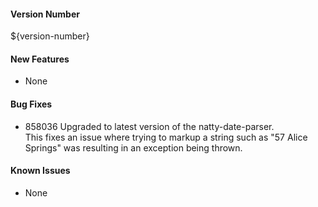 #### Version Number
${version-number}

#### New Features
- None

#### Bug Fixes
- 858036 Upgraded to latest version of the natty-date-parser.  
  This fixes an issue where trying to markup a string such as "57 Alice Springs" was resulting in an exception being thrown.

#### Known Issues
- None
